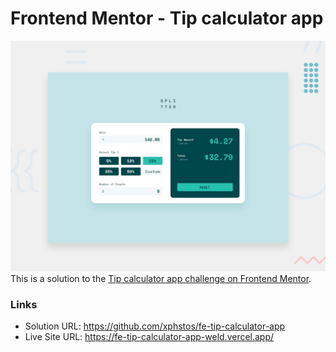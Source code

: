 # Frontend Mentor - Tip calculator app

![Design preview for the Tip calculator app coding challenge](./desktop-preview.jpg)
This is a solution to the [Tip calculator app challenge on Frontend Mentor](https://www.frontendmentor.io/challenges/tip-calculator-app-ugJNGbJUX).

### Links

- Solution URL: <https://github.com/xphstos/fe-tip-calculator-app>
- Live Site URL: <https://fe-tip-calculator-app-weld.vercel.app/>
